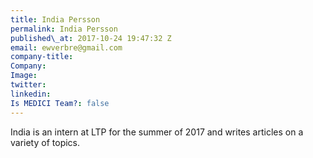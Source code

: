 ```yaml
---
title: India Persson
permalink: India Persson
published\_at: 2017-10-24 19:47:32 Z
email: ewverbre@gmail.com
company-title: 
Company: 
Image: 
twitter: 
linkedin: 
Is MEDICI Team?: false
---
```


India is an intern at LTP for the summer of 2017 and writes articles on a variety of topics.